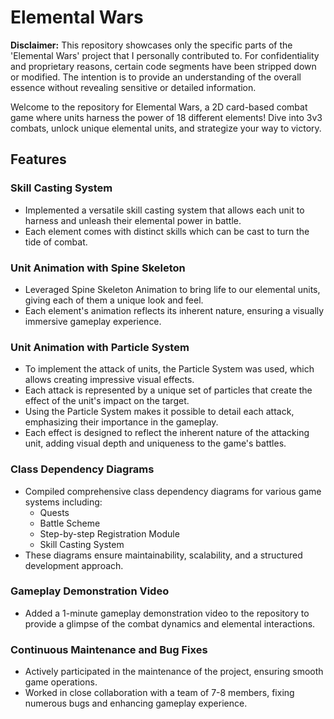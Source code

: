 # Elemental Wars
**Disclaimer:** This repository showcases only the specific parts of the 'Elemental Wars' project that I personally contributed to. For confidentiality and proprietary reasons, certain code segments have been stripped down or modified. The intention is to provide an understanding of the overall essence without revealing sensitive or detailed information.

Welcome to the repository for Elemental Wars, a 2D card-based combat game where units harness the power of 18 different elements! Dive into 3v3 combats, unlock unique elemental units, and strategize your way to victory.
## Features
### Skill Casting System
- Implemented a versatile skill casting system that allows each unit to harness and unleash their elemental power in battle.
- Each element comes with distinct skills which can be cast to turn the tide of combat.
### Unit Animation with Spine Skeleton
- Leveraged Spine Skeleton Animation to bring life to our elemental units, giving each of them a unique look and feel.
- Each element's animation reflects its inherent nature, ensuring a visually immersive gameplay experience.
### Unit Animation with Particle System
- To implement the attack of units, the Particle System was used, which allows creating impressive visual effects.
- Each attack is represented by a unique set of particles that create the effect of the unit's impact on the target.
- Using the Particle System makes it possible to detail each attack, emphasizing their importance in the gameplay.
- Each effect is designed to reflect the inherent nature of the attacking unit, adding visual depth and uniqueness to the game's battles.
### Class Dependency Diagrams
- Compiled comprehensive class dependency diagrams for various game systems including:
  - Quests
  - Battle Scheme
  - Step-by-step Registration Module
  - Skill Casting System
- These diagrams ensure maintainability, scalability, and a structured development approach.
### Gameplay Demonstration Video
- Added a 1-minute gameplay demonstration video to the repository to provide a glimpse of the combat dynamics and elemental interactions.
### Continuous Maintenance and Bug Fixes
- Actively participated in the maintenance of the project, ensuring smooth game operations.
- Worked in close collaboration with a team of 7-8 members, fixing numerous bugs and enhancing gameplay experience.
